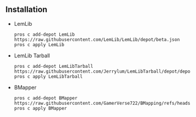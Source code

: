 ## Installation

- LemLib
    ```
    pros c add-depot LemLib https://raw.githubusercontent.com/LemLib/LemLib/depot/beta.json
    pros c apply LemLib
    ```

- LemLib Tarball
    ```
    pros c add-depot LemLibTarball https://raw.githubusercontent.com/Jerrylum/LemLibTarball/depot/depot.json
    pros c apply LemLibTarball
    ```

- BMapper
    ```
    pros c add-depot BMapper https://raw.githubusercontent.com/GamerVerse722/BMapping/refs/heads/depot/stable.json
    pros c apply BMapper
    ```